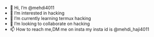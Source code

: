 - 👋 Hi, I’m @mehdi4011
- 👀 I’m interested in hacking
- 🌱 I’m currently learning termux hacking
- 💞️ I’m looking to collaborate on hacking 
- 📫 How to reach me,DM me on insta my insta id is @mehdi_haji4011

<!---
mehdi4011/mehdi4011 is a ✨ special ✨ repository because its `README.md` (this file) appears on your GitHub profile.
You can click the Preview link to take a look at your changes.
--->
